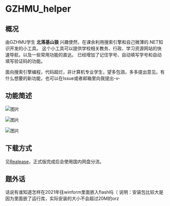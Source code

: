 # GZHMU_helper

## 概况
由GZHMU学生 **北落基山狼** 兴趣使然，在课余利用搜索引擎和自己微薄的.NET知识开发的小工具。
这个小工具可以提供学校相关教务、行政、学习资源网站的快速导航，以及一些常用功能的直达。
已经增加了记住学号、自动填写学号和自动填写验证码的功能。

面向搜索引擎编程，代码超烂，非计算机专业学生，望多包涵，多多提出意见。有什么想要的新功能，也可以在Issue或者邮箱里向我提出-v-

## 功能简述
![图片](https://user-images.githubusercontent.com/84665734/119258653-337ecc80-bbfd-11eb-8bd0-228e0591edc0.png)

![图片](https://user-images.githubusercontent.com/84665734/119258665-3e396180-bbfd-11eb-94dd-5804fb6359cd.png)

![图片](https://user-images.githubusercontent.com/84665734/119258676-501b0480-bbfd-11eb-9c15-de8fb763bafc.png)

## 下载方式
见[Realease](https://github.com/setsuna-dayo/GZHMU_helper/releases/download/v0.3.1-beta/GZHMU_Helper_Installer_v0.3.1-beta.exe)，正式版完成后会使用国内网盘分流。

## 题外话
话说有谁知道怎样在2021年往winform里面嵌入flash吗（
说明：安装包比较大是因为里面嵌了运行库，实际安装的大小不会超过20M的orz
